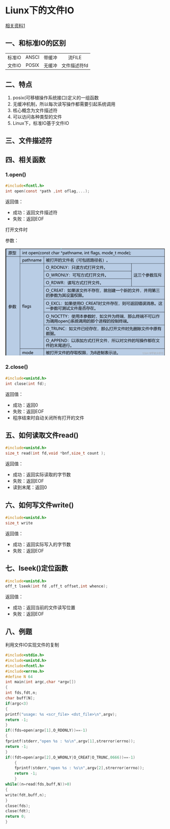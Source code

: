 # Liunx下的文件IO 

[相关资料1](https://blog.csdn.net/qq_52479948/article/details/127695382?ops_request_misc=%257B%2522request%255Fid%2522%253A%25226969FB6F-D4DA-4E01-B329-A06DC83D39A4%2522%252C%2522scm%2522%253A%252220140713.130102334..%2522%257D&request_id=6969FB6F-D4DA-4E01-B329-A06DC83D39A4&biz_id=0&utm_medium=distribute.pc_search_result.none-task-blog-2~blog~top_positive~default-1-127695382-null-null.nonecase&utm_term=%E6%96%87%E4%BB%B6iO&spm=1018.2226.3001.4450 )

## 一、和标准IO的区别

|||||
|:---:|:---:|:---:|:--:|
|标准IO|ANSCI|带缓冲|流FILE|
|文件IO |POSIX|无缓冲|文件描述符fd|

## 二、特点  

1. posix(可移植操作系统接口)定义的一组函数
2. 无缓冲机制，所以每次读写操作都需要引起系统调用  
3. 核心概念为文件描述符
4. 可以访问各种类型的文件
5. Linux下，标准IO基于文件IO

## 三、文件描述符  

## 四、相关函数

### 1.open()

```c
#include<fcntl.h>
int open(const *path ,int oflag,...);
```

返回值：

- 成功：返回文件描述符
- 失败：返回EOF

打开文件时

参数：

![参数](./picture/2_2.png)

### 2.close()

```c
#include<unistd.h>
int close(int fd);
```

返回值：

- 成功：返回0
- 失败：返回EOF
- 程序结束时自动关闭所有打开的文件

## 五、如何读取文件read()

```c
#include<unistd.h>
size_t read(int fd,void *bnf,size_t count );
```

返回值：

- 成功：返回实际读取的字节数
- 失败：返回EOF
- 读到末尾：返回0
  
## 六、如何写文件write()

```c
#include<unistd.h>
size_t write 
```

返回值：

- 成功：返回实际写入的字节数
- 失败：返回EOF
  
## 七、lseek()定位函数

```c
#include<unistd.h>
off_t lseek(int fd ,off_t offset,int whence);
```

返回值：

- 成功：返回当前的文件读写位置
- 失败：返回EOF

## 八、例题 

利用文件IO实现文件的复制

```c
#include<stdio.h>
#include<unistd.h>
#include<fcntl.h>
#include<errno.h>
#define N 64
int main(int argc,char *argv[])
{
int fds,fdt,n;
char buff[N];	
if(argc<3)
{
printf("usage: %s <scr_file> <dst_file>\n",argv);
return -1;
}
if((fds=open(argv[1],O_RDONLY))==-1)
{
fprintf(stderr,"open %s : %s\n",argv[1],strerror(errno));	
return -1;
}
if((fdt=open(argv[2],O_WRONLY|O_CREAT|O_TRUNC,0666))==-1)
    {
    fprintf(stderr,"open %s : %s\n",argv[2],strerror(errno));
    return -1;
    }
while((n=read(fds,buff,N))>0)
{
write(fdt,buff,n);
}
close(fds);
close(fdt);
return 0;
}
```
